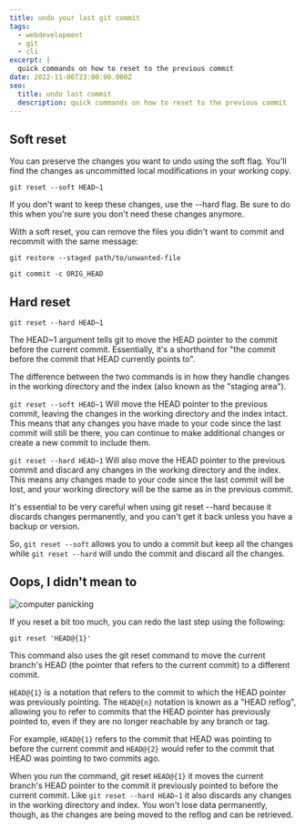 ```yaml
---
title: undo your last git commit
tags:
  - webdevelopment
  - git
  - cli
excerpt: |
  quick commands on how to reset to the previous commit
date: 2022-11-06T23:00:00.000Z
seo:
  title: undo last commit
  description: quick commands on how to reset to the previous commit
---
```


## Soft reset

You can preserve the changes you want to undo using the soft flag. You'll find
the changes as uncommitted local modifications in your working copy.

```shell
git reset --soft HEAD~1
```

If you don't want to keep these changes, use the --hard flag. Be sure to do this
when you're sure you don't need these changes anymore.

With a soft reset, you can remove the files you didn't want to commit and
recommit with the same message:

```shell
git restore --staged path/to/unwanted-file
```

```shell
git commit -c ORIG_HEAD
```

## Hard reset

```shell
git reset --hard HEAD~1
```

The HEAD~1 argument tells git to move the HEAD pointer to the commit before the
current commit. Essentially, it's a shorthand for "the commit before the commit
that HEAD currently points to".

The difference between the two commands is in how they handle changes in the
working directory and the index (also known as the "staging area").

`git reset --soft HEAD~1` Will move the HEAD pointer to the previous commit,
leaving the changes in the working directory and the index intact. This means
that any changes you have made to your code since the last commit will still be
there, you can continue to make additional changes or create a new commit to
include them.

`git reset --hard HEAD~1` Will also move the HEAD pointer to the previous commit
and discard any changes in the working directory and the index. This means any
changes made to your code since the last commit will be lost, and your working
directory will be the same as in the previous commit.

It's essential to be very careful when using git reset --hard because it
discards changes permanently, and you can't get it back unless you have a backup
or version.

So, `git reset --soft` allows you to undo a commit but keep all the changes
while `git reset --hard` will undo the commit and discard all the changes.

## Oops, I didn't mean to

![computer panicking](/uploads/wiki/undo-last-commit/hero.png 'computer panicking')

If you reset a bit too much, you can redo the last step using the following:

```shell
git reset 'HEAD@{1}'
```

This command also uses the git reset command to move the current branch's HEAD
(the pointer that refers to the current commit) to a different commit.

`HEAD@{1}` is a notation that refers to the commit to which the HEAD pointer was
previously pointing. The `HEAD@{n}` notation is known as a "HEAD reflog",
allowing you to refer to commits that the HEAD pointer has previously pointed
to, even if they are no longer reachable by any branch or tag.

For example, `HEAD@{1}` refers to the commit that HEAD was pointing to before
the current commit and `HEAD@{2}` would refer to the commit that HEAD was
pointing to two commits ago.

When you run the command, git reset `HEAD@{1}` it moves the current branch's
HEAD pointer to the commit it previously pointed to before the current commit.
Like `git reset --hard HEAD~1` it also discards any changes in the working
directory and index. You won't lose data permanently, though, as the changes are
being moved to the reflog and can be retrieved.
